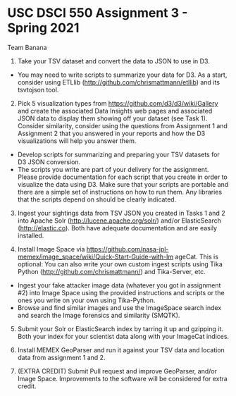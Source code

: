 # USC DSCI 550 Assignment 3 - Spring 2021

Team Banana

1. Take your TSV dataset and convert the data to JSON to use in D3.
  - You may need to write scripts to summarize your data for D3. As a start,
consider using ETLlib (http://github.com/chrismattmann/etllib) and its
tsvtojson tool.

2. Pick 5 visualization types from https://github.com/d3/d3/wiki/Gallery and create
the associated Data Insights web pages and associated JSON data to display them
showing off your dataset (see Task 1). Consider similarity, consider using the
questions from Assignment 1 and Assignment 2 that you answered in your reports
and how the D3 visualizations will help you answer them.
  - Develop scripts for summarizing and preparing your TSV datasets for D3
JSON conversion.
  - The scripts you write are part of your delivery for the assignment. Please
provide documentation for each script that you create in order to visualize
the data using D3. Make sure that your scripts are portable and there are a
simple set of instructions on how to run them. Any libraries that the scripts
depend on should be clearly indicated.

3. Ingest your sightings data from TSV JSON you created in Tasks 1 and 2 into
Apache Solr (http://lucene.apache.org/solr/) and/or ElasticSearch
(http://elastic.co). Both have adequate documentation and are easily installed.

4. Install Image Space via
https://github.com/nasa-jpl-memex/image_space/wiki/Quick-Start-Guide-with-Im
ageCat. This is optional: You can also write your own custom ingest scripts using
Tika Python (http://github.com/chrismattmann/) and Tika-Server, etc.
  - Ingest your fake attacker image data (whatever you got in assignment #2)
into Image Space using the provided instructions and scripts or the ones
you write on your own using Tika-Python.
  - Browse and find similar images and use the ImageSpace search index and
search the Image forensics and similarity (SMQTK).

5. Submit your Solr or ElasticSearch index by tarring it up and gzipping it. Both
your index for your scientist data along with your ImageCat indices.

6. Install MEMEX GeoParser and run it against your TSV data and location data
from assignment 1 and 2.

7. (EXTRA CREDIT) Submit Pull request and improve GeoParser, and/or Image
Space. Improvements to the software will be considered for extra credit.
